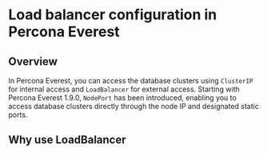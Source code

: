# Load balancer configuration in Percona Everest

## Overview

In Percona Everest, you can access the database clusters using `ClusterIP` for internal access and `LoadBalancer` for external access. Starting with Percona Everest 1.9.0,  `NodePort` has been introduced, enabling you to access database clusters directly through the node IP and designated static ports.


## Why use LoadBalancer



